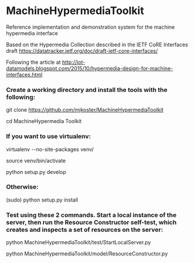 # MachineHypermediaToolkit
Reference implementation and demonstration system for the machine hypermedia interface

Based on the Hypermedia Collection described in the IETF CoRE Interfaces draft 
https://datatracker.ietf.org/doc/draft-ietf-core-interfaces/

Following the article at
http://iot-datamodels.blogspot.com/2015/10/hypermedia-design-for-machine-interfaces.html

### Create a working directory and install the tools with the following:

git clone https://github.com/mjkoster/MachineHypermediaToolkit 

cd MachineHypermedia Toolkit

### If you want to use virtualenv:

virtualenv --no-site-packages venv/ 

source venv/bin/activate

python setup.py develop

### Otherwise:

(sudo) python setup.py install

### Test using these 2 commands. Start a local instance of the server, then run the Resource Constructor self-test, which creates and inspects a set of resources on the server:

python MachineHypermediaToolkit/test/StartLocalServer.py

python MachineHypermediaToolkit/model/ResourceConstructor.py